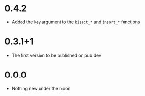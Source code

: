 # 0.4.2

- Added the `key` argument to the `bisect_*` and `insort_*` functions 

# 0.3.1+1

- The first version to be published on pub.dev

# 0.0.0

- Nothing new under the moon
